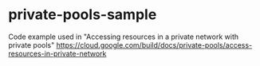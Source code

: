 # private-pools-sample
Code example used in "Accessing resources in a private network with private pools"
https://cloud.google.com/build/docs/private-pools/access-resources-in-private-network
